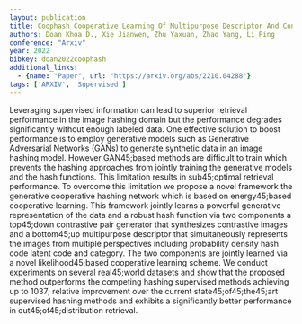 ```yaml
---
layout: publication
title: Coophash Cooperative Learning Of Multipurpose Descriptor And Contrastive Pair Generator Via Variational MCMC Teaching For Supervised Image Hashing
authors: Doan Khoa D., Xie Jianwen, Zhu Yaxuan, Zhao Yang, Li Ping
conference: "Arxiv"
year: 2022
bibkey: doan2022coophash
additional_links:
  - {name: "Paper", url: "https://arxiv.org/abs/2210.04288"}
tags: ['ARXIV', 'Supervised']
---
```

Leveraging supervised information can lead to superior retrieval performance in the image hashing domain but the performance degrades significantly without enough labeled data. One effective solution to boost performance is to employ generative models such as Generative Adversarial Networks (GANs) to generate synthetic data in an image hashing model. However GAN45;based methods are difficult to train which prevents the hashing approaches from jointly training the generative models and the hash functions. This limitation results in sub45;optimal retrieval performance. To overcome this limitation we propose a novel framework the generative cooperative hashing network which is based on energy45;based cooperative learning. This framework jointly learns a powerful generative representation of the data and a robust hash function via two components a top45;down contrastive pair generator that synthesizes contrastive images and a bottom45;up multipurpose descriptor that simultaneously represents the images from multiple perspectives including probability density hash code latent code and category. The two components are jointly learned via a novel likelihood45;based cooperative learning scheme. We conduct experiments on several real45;world datasets and show that the proposed method outperforms the competing hashing supervised methods achieving up to 1037; relative improvement over the current state45;of45;the45;art supervised hashing methods and exhibits a significantly better performance in out45;of45;distribution retrieval.
